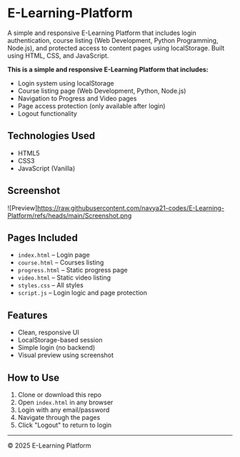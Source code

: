 # E-Learning-Platform
A simple and responsive E-Learning Platform that includes login authentication, course listing (Web Development, Python Programming, Node.js), and protected access to content pages using localStorage. Built using HTML, CSS, and JavaScript.


****This is a simple and responsive E-Learning Platform that includes:****

- Login system using localStorage
- Course listing page (Web Development, Python, Node.js)
- Navigation to Progress and Video pages
- Page access protection (only available after login)
- Logout functionality

## Technologies Used
- HTML5
- CSS3
- JavaScript (Vanilla)

## Screenshot
![Preview]https://raw.githubusercontent.com/navya21-codes/E-Learning-Platform/refs/heads/main/Screenshot.png

## Pages Included
- `index.html` – Login page
- `course.html` – Courses listing
- `progress.html` – Static progress page
- `video.html` – Static video listing
- `styles.css` – All styles
- `script.js` – Login logic and page protection

## Features
- Clean, responsive UI
- LocalStorage-based session
- Simple login (no backend)
- Visual preview using screenshot

## How to Use
1. Clone or download this repo
2. Open `index.html` in any browser
3. Login with any email/password
4. Navigate through the pages
5. Click "Logout" to return to login

---

© 2025 E-Learning Platform
